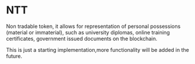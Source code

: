 # NTT
Non tradable token, it allows for representation of  personal possessions (material or immaterial), such as university diplomas, online training certificates, 
government issued documents on the blockchain.

This is just a starting implementation,more functionality will be added in the future.

